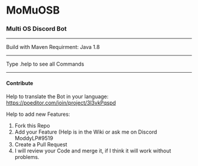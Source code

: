 # MoMuOSB
### Multi OS Discord Bot
***
Build with Maven
Requirment: Java 1.8
***
Type .help to see all Commands

***
#### Contribute
Help to translate the Bot in your language: https://poeditor.com/join/project/3l3vkPqspd

Help to add new Features:
1. Fork this Repo
2. Add your Feature (Help is in the Wiki or ask me on Discord ModdyLP#9519
3. Create a Pull Request
4. I will review your Code and merge it, if I think it will work without problems.
